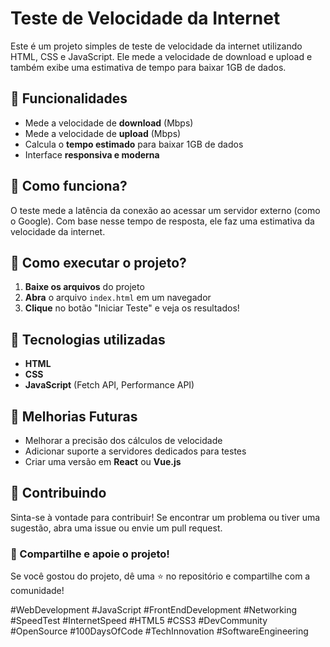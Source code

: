 # Teste de Velocidade da Internet

Este é um projeto simples de teste de velocidade da internet utilizando HTML, CSS e JavaScript. Ele mede a velocidade de download e upload e também exibe uma estimativa de tempo para baixar 1GB de dados.

## 📌 Funcionalidades

- Mede a velocidade de **download** (Mbps)
- Mede a velocidade de **upload** (Mbps)
- Calcula o **tempo estimado** para baixar 1GB de dados
- Interface **responsiva e moderna**

## 🎯 Como funciona?

O teste mede a latência da conexão ao acessar um servidor externo (como o Google). Com base nesse tempo de resposta, ele faz uma estimativa da velocidade da internet.

## 🚀 Como executar o projeto?

1. **Baixe os arquivos** do projeto
2. **Abra** o arquivo `index.html` em um navegador
3. **Clique** no botão "Iniciar Teste" e veja os resultados!

## 📌 Tecnologias utilizadas

- **HTML**
- **CSS**
- **JavaScript** (Fetch API, Performance API)

## 📌 Melhorias Futuras

- Melhorar a precisão dos cálculos de velocidade
- Adicionar suporte a servidores dedicados para testes
- Criar uma versão em **React** ou **Vue.js**

## 🤝 Contribuindo

Sinta-se à vontade para contribuir! Se encontrar um problema ou tiver uma sugestão, abra uma issue ou envie um pull request.

### 📢 Compartilhe e apoie o projeto!

Se você gostou do projeto, dê uma ⭐ no repositório e compartilhe com a comunidade!

#WebDevelopment #JavaScript #FrontEndDevelopment #Networking #SpeedTest #InternetSpeed #HTML5 #CSS3 #DevCommunity #OpenSource #100DaysOfCode #TechInnovation #SoftwareEngineering

